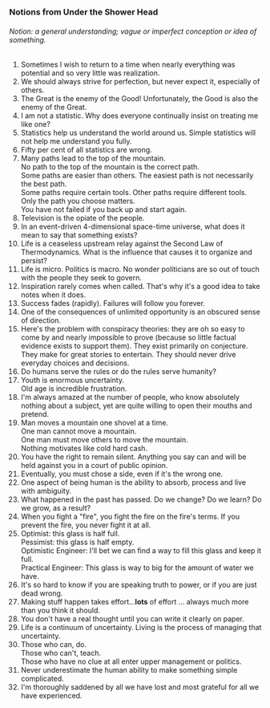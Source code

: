 ### Notions from Under the Shower Head
###### Notion: a general understanding; vague or imperfect conception or idea of something.

1. Sometimes I wish to return to a time when nearly everything was potential and so very little was realization.
2. We should always strive for perfection, but never expect it, especially of others.   
3. The Great is the enemy of the Good! Unfortunately, the Good is also the enemy of the Great.
4. I am not a statistic. Why does everyone continually insist on treating me like one?
5. Statistics help us understand the world around us. Simple statistics will not help me understand you fully.
6. Fifty per cent of all statistics are wrong.
7. Many paths lead to the top of the mountain.  
   No path to the top of the mountain is the correct path.  
   Some paths are easier than others.  The easiest path is not necessarily the best path.  
   Some paths require certain tools.  Other paths require different tools.  
   Only the path you choose matters.  
   You have not failed if you back up and start again.  
8. Television is the opiate of the people.
9. In an event-driven 4-dimensional space-time universe, what does it mean to say that something exists?
10. Life is a ceaseless upstream relay against the Second Law of Thermodynamics. What is the influence that causes it to organize and persist?
11. Life is micro. Politics is macro.  No wonder politicians are so out of touch with the people they seek to govern.
12. Inspiration rarely comes when called. That's why it's a good idea to take notes when it does.
13. Success fades (rapidly).  Failures will follow you forever.
14. One of the consequences of unlimited opportunity is an obscured sense of direction.
15. Here's the problem with conspiracy theories: they are oh so easy to come by and nearly impossible to prove (because so little factual evidence exists to support them). 
    They exist primarily on conjecture. They make for great stories to entertain.  They should never drive everyday choices and decisions.
16. Do humans serve the rules or do the rules serve humanity?
17. Youth is enormous uncertainty.  
    Old age is incredible frustration.
18. I'm always amazed at the number of people, who know absolutely nothing about a subject, yet are quite willing to open their mouths and pretend.
19. Man moves a mountain one shovel at a time.  
    One man cannot move a mountain.  
    One man must move others to move the mountain.  
    Nothing motivates like cold hard cash.
20. You have the right to remain silent. Anything you say can and will be held against you in a court of public opinion.
21. Eventually, you must chose a side, even if it's the wrong one.
22. One aspect of being human is the ability to absorb, process and live with ambiguity.
23. What happened in the past has passed.  Do we change? Do we learn? Do we grow, as a result?
24. When you fight a "fire", you fight the fire on the fire's terms. If you prevent the fire, you never fight it at all.
25. Optimist: this glass is half full.  
    Pessimist: this glass is half empty.  
    Optimistic Engineer: I'll bet we can find a way to fill this glass and keep it full.  
    Practical Engineer: This glass is way to big for the amount of water we have.
26. It's so hard to know if you are speaking truth to power, or if you are just dead wrong.
27. Making stuff happen takes effort...**lots** of effort ... always much more than you think it should.
28. You don't have a real thought until you can write it clearly on paper.
29. Life is a continuum of uncertainty.  Living is the process of managing that uncertainty.
30. Those who can, do.  
    Those who can't, teach.  
    Those who have no clue at all enter upper management or politics.
31. Never underestimate the human ability to make something simple complicated.
32. I'm thoroughly saddened by all we have lost and most grateful for all we have experienced.
